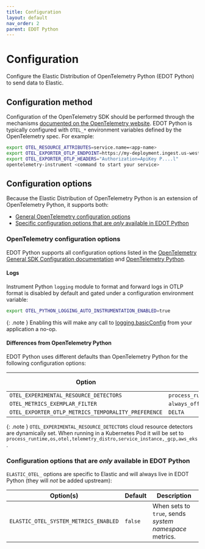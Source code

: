 ```yaml
---
title: Configuration
layout: default
nav_order: 2
parent: EDOT Python
---
```


# Configuration

Configure the Elastic Distribution of OpenTelemetry Python (EDOT Python) to send data to Elastic.

<!-- ✅ How users set configuration options -->
## Configuration method

<!-- Is this the right link to OpenTelemetry docs? -->
Configuration of the OpenTelemetry SDK should be performed through the mechanisms [documented on the OpenTelemetry website](https://opentelemetry.io/docs/zero-code/python/configuration/). EDOT Python is typically configured with `OTEL_*` environment variables defined by the OpenTelemetry spec. For example:

```sh
export OTEL_RESOURCE_ATTRIBUTES=service.name=<app-name>
export OTEL_EXPORTER_OTLP_ENDPOINT=https://my-deployment.ingest.us-west1.gcp.cloud.es.io
export OTEL_EXPORTER_OTLP_HEADERS="Authorization=ApiKey P....l"
opentelemetry-instrument <command to start your service>
```

<!-- ✅ List all available configuration options -->
## Configuration options

Because the Elastic Distribution of OpenTelemetry Python is an extension of OpenTelemetry Python, it supports both:

* [General OpenTelemetry configuration options](#opentelemetry-configuration-options)
* [Specific configuration options that are _only_ available in EDOT Python](#configuration-options-that-are-only-available-in-edot-python)

### OpenTelemetry configuration options

EDOT Python supports all configuration options listed in the [OpenTelemetry General SDK Configuration documentation](https://opentelemetry.io/docs/languages/sdk-configuration/general/) and [OpenTelemetry Python](https://opentelemetry.io/docs/languages/python).

#### Logs

Instrument Python `logging` module to format and forward logs in OTLP format is disabled by default and gated under a configuration environment variable:

```sh
export OTEL_PYTHON_LOGGING_AUTO_INSTRUMENTATION_ENABLED=true
```

{: .note }
Enabling this will make any call to [logging.basicConfig](https://docs.python.org/3/library/logging.html#logging.basicConfig) from your application a no-op.

#### Differences from OpenTelemetry Python

EDOT Python uses different defaults than OpenTelemetry Python for the following configuration options:

| Option | EDOT Python default | OpenTelemetry Python default |
|---|---|---|
| `OTEL_EXPERIMENTAL_RESOURCE_DETECTORS` | `process_runtime,os,otel,telemetry_distro,service_instance,_gcp,aws_ec2,aws_ecs,aws_elastic_beanstalk,azure_app_service,azure_vm` | `otel` |
| `OTEL_METRICS_EXEMPLAR_FILTER` | `always_off` | `trace_based` |
| `OTEL_EXPORTER_OTLP_METRICS_TEMPORALITY_PREFERENCE` | `DELTA` | `CUMULATIVE` |

{: .note }
`OTEL_EXPERIMENTAL_RESOURCE_DETECTORS` cloud resource detectors are dynamically set. When running in a Kubernetes Pod it will be set to `process_runtime,os,otel,telemetry_distro,service_instance,_gcp,aws_eks`.


### Configuration options that are _only_ available in EDOT Python

`ELASTIC_OTEL_` options are specific to Elastic and will always live in EDOT Python (they will _not_ be added upstream):

| Option(s) | Default | Description |
|---|---|---|
| `ELASTIC_OTEL_SYSTEM_METRICS_ENABLED` | `false` | When sets to `true`, sends *system namespace* metrics. |
